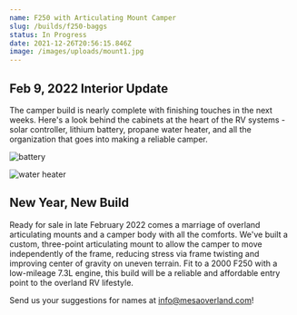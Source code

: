 ```yaml
---
name: F250 with Articulating Mount Camper
slug: /builds/f250-baggs
status: In Progress
date: 2021-12-26T20:56:15.846Z
image: /images/uploads/mount1.jpg
---
```

## Feb 9, 2022 Interior Update

The camper build is nearly complete with finishing touches in the next weeks. Here's a look behind the cabinets at the heart of the RV systems - solar controller, lithium battery, propane water heater, and all the organization that goes into making a reliable camper.

![battery](/images/uploads/baggs-battery.jpg "battery")

![water heater](/images/uploads/baggs-water-heater.jpg "water heater")

## New Year, New Build

Ready for sale in late February 2022 comes a marriage of overland articulating mounts and a camper body with all the comforts. We've built a custom, three-point articulating mount to allow the camper to move independently of the frame, reducing stress via frame twisting and improving center of gravity on uneven terrain. Fit to a 2000 F250 with a low-mileage 7.3L engine, this build will be a reliable and affordable entry point to the overland RV lifestyle.

Send us your suggestions for names at info@mesaoverland.com!